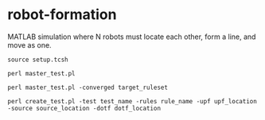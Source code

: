 # robot-formation
MATLAB simulation where N robots must locate each other, form a line, and move as one.

```source setup.tcsh```

```perl master_test.pl```

```perl master_test.pl -converged target_ruleset```

```perl create_test.pl -test test_name -rules rule_name -upf upf_location -source source_location -dotf dotf_location```

